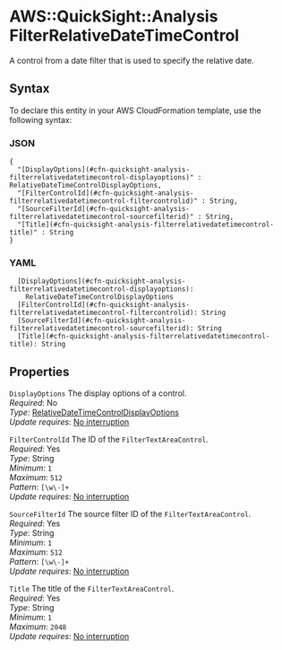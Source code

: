 # AWS::QuickSight::Analysis FilterRelativeDateTimeControl<a name="aws-properties-quicksight-analysis-filterrelativedatetimecontrol"></a>

A control from a date filter that is used to specify the relative date\.

## Syntax<a name="aws-properties-quicksight-analysis-filterrelativedatetimecontrol-syntax"></a>

To declare this entity in your AWS CloudFormation template, use the following syntax:

### JSON<a name="aws-properties-quicksight-analysis-filterrelativedatetimecontrol-syntax.json"></a>

```
{
  "[DisplayOptions](#cfn-quicksight-analysis-filterrelativedatetimecontrol-displayoptions)" : RelativeDateTimeControlDisplayOptions,
  "[FilterControlId](#cfn-quicksight-analysis-filterrelativedatetimecontrol-filtercontrolid)" : String,
  "[SourceFilterId](#cfn-quicksight-analysis-filterrelativedatetimecontrol-sourcefilterid)" : String,
  "[Title](#cfn-quicksight-analysis-filterrelativedatetimecontrol-title)" : String
}
```

### YAML<a name="aws-properties-quicksight-analysis-filterrelativedatetimecontrol-syntax.yaml"></a>

```
  [DisplayOptions](#cfn-quicksight-analysis-filterrelativedatetimecontrol-displayoptions):
    RelativeDateTimeControlDisplayOptions
  [FilterControlId](#cfn-quicksight-analysis-filterrelativedatetimecontrol-filtercontrolid): String
  [SourceFilterId](#cfn-quicksight-analysis-filterrelativedatetimecontrol-sourcefilterid): String
  [Title](#cfn-quicksight-analysis-filterrelativedatetimecontrol-title): String
```

## Properties<a name="aws-properties-quicksight-analysis-filterrelativedatetimecontrol-properties"></a>

`DisplayOptions` <a name="cfn-quicksight-analysis-filterrelativedatetimecontrol-displayoptions"></a>
The display options of a control\.  
_Required_: No  
_Type_: [RelativeDateTimeControlDisplayOptions](aws-properties-quicksight-analysis-relativedatetimecontroldisplayoptions.md)  
_Update requires_: [No interruption](https://docs.aws.amazon.com/AWSCloudFormation/latest/UserGuide/using-cfn-updating-stacks-update-behaviors.html#update-no-interrupt)

`FilterControlId` <a name="cfn-quicksight-analysis-filterrelativedatetimecontrol-filtercontrolid"></a>
The ID of the `FilterTextAreaControl`\.  
_Required_: Yes  
_Type_: String  
_Minimum_: `1`  
_Maximum_: `512`  
_Pattern_: `[\w\-]+`  
_Update requires_: [No interruption](https://docs.aws.amazon.com/AWSCloudFormation/latest/UserGuide/using-cfn-updating-stacks-update-behaviors.html#update-no-interrupt)

`SourceFilterId` <a name="cfn-quicksight-analysis-filterrelativedatetimecontrol-sourcefilterid"></a>
The source filter ID of the `FilterTextAreaControl`\.  
_Required_: Yes  
_Type_: String  
_Minimum_: `1`  
_Maximum_: `512`  
_Pattern_: `[\w\-]+`  
_Update requires_: [No interruption](https://docs.aws.amazon.com/AWSCloudFormation/latest/UserGuide/using-cfn-updating-stacks-update-behaviors.html#update-no-interrupt)

`Title` <a name="cfn-quicksight-analysis-filterrelativedatetimecontrol-title"></a>
The title of the `FilterTextAreaControl`\.  
_Required_: Yes  
_Type_: String  
_Minimum_: `1`  
_Maximum_: `2048`  
_Update requires_: [No interruption](https://docs.aws.amazon.com/AWSCloudFormation/latest/UserGuide/using-cfn-updating-stacks-update-behaviors.html#update-no-interrupt)
